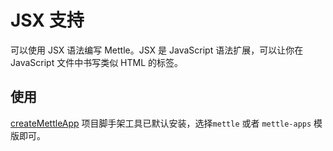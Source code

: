 # JSX 支持

可以使用 JSX 语法编写 Mettle。JSX 是 JavaScript 语法扩展，可以让你在 JavaScript 文件中书写类似 HTML 的标签。

## 使用

[createMettleApp](/zh/tool/createMettleApp/) 项目脚手架工具已默认安装，选择`mettle` 或者 `mettle-apps` 模版即可。
